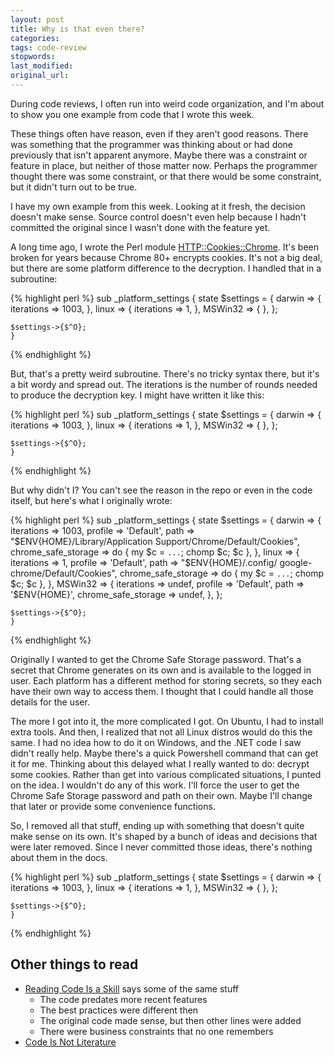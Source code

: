 ```yaml
---
layout: post
title: Why is that even there?
categories:
tags: code-review
stopwords:
last_modified:
original_url:
---
```


During code reviews, I often run into weird code organization, and I'm about to show you one example from code that I wrote this week.

These things often have reason, even if they aren't good reasons. There was something that the programmer was thinking about or had done previously that isn't apparent anymore. Maybe there was a constraint or feature in place, but neither of those matter now. Perhaps the programmer thought there was some constraint, or that there would be some constraint, but it didn't turn out to be true.

I have my own example from this week. Looking at it fresh, the decision doesn't make sense. Source control doesn't even help because I hadn't committed the original since I wasn't done with the feature yet.

A long time ago, I wrote the Perl module [HTTP::Cookies::Chrome](https://metacpan.org/pod/HTTP::Cookies::Chrome). It's been broken for years because Chrome 80+ encrypts cookies. It's not a big deal, but there are some platform difference to the decryption. I handled that in a subroutine:

{% highlight perl %}
sub _platform_settings {
	state $settings = {
		darwin => {
			iterations => 1003,
			},
		linux => {
			iterations => 1,
			},
		MSWin32 => {
			},
		};

	$settings->{$^O};
	}
{% endhighlight %}


But, that's a pretty weird subroutine. There's no tricky syntax there, but it's a bit wordy and spread out. The iterations is the number of rounds needed to produce the decryption key. I might have written it like this:

{% highlight perl %}
sub _platform_settings {
	state $settings = {
		darwin  => { iterations => 1003, },
		linux   => { iterations =>    1, },
		MSWin32 => { },
		};

	$settings->{$^O};
	}
{% endhighlight %}

But why didn't I? You can't see the reason in the repo or even in the code itself, but here's what I originally wrote:

{% highlight perl %}
sub _platform_settings {
	state $settings = {
		darwin => {
			iterations => 1003,
			profile    => 'Default',
			path       => "$ENV{HOME}/Library/Application Support/Chrome/Default/Cookies",
			chrome_safe_storage => do { my $c = `...`; chomp $c; $c },
			},
		linux => {
			iterations => 1,
			profile    => 'Default',
			path       => "$ENV{HOME}/.config/ google-chrome/Default/Cookies",
			chrome_safe_storage => do { my $c = `...`; chomp $c; $c },
			},
		MSWin32 => {
			iterations => undef,
			profile    => 'Default',
			path       => '$ENV{HOME}\',
			chrome_safe_storage => undef,
			},
		};

	$settings->{$^O};
	}
{% endhighlight %}

Originally I wanted to get the Chrome Safe Storage password. That's a secret that Chrome generates on its own and is available to the logged in user. Each platform has a different method for storing secrets, so they each have their own way to access them. I thought that I could handle all those details for the user.

The more I got into it, the more complicated I got. On Ubuntu, I had to install extra tools. And then, I realized that not all Linux distros would do this the same. I had no idea how to do it on Windows, and the .NET code I saw didn't really help. Maybe there's a quick Powershell command that can get it for me. Thinking about this delayed what I really wanted to do: decrypt some cookies. Rather than get into various complicated situations, I punted on the idea. I wouldn't do any of this work. I'll force the user to get the Chrome Safe Storage password and path on their own. Maybe I'll change that later or provide some convenience functions.

So, I removed all that stuff, ending up with something that doesn't quite make sense on its own. It's shaped by a bunch of ideas and decisions that were later removed. Since I never committed those ideas, there's nothing about them in the docs.

{% highlight perl %}
sub _platform_settings {
	state $settings = {
		darwin => {
			iterations => 1003,
			},
		linux => {
			iterations => 1,
			},
		MSWin32 => {
			},
		};

	$settings->{$^O};
	}
{% endhighlight %}

## Other things to read

* [Reading Code Is a Skill](https://dzone.com/articles/reading-code-is-a-skill) says some of the same stuff
	* The code predates more recent features
	* The best practices were different then
	* The original code made sense, but then other lines were added
	* There were business constraints that no one remembers
* [Code Is Not Literature](http://www.gigamonkeys.com/code-reading/)
